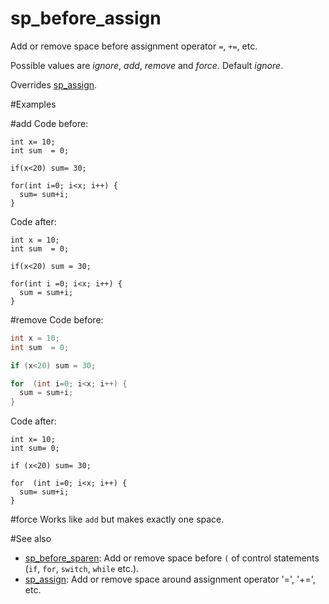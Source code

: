 # sp_before_assign

Add or remove space before assignment operator `=`, `+=`, etc.

Possible values are _ignore_, _add_, _remove_ and _force_. Default _ignore_.

Overrides [sp_assign](sp_assign.md).

#Examples

#add
Code before:
```
int x= 10;
int sum  = 0;

if(x<20) sum= 30;

for(int i=0; i<x; i++) {
  sum= sum+i;
}
```

Code after:
```
int x = 10;
int sum  = 0;

if(x<20) sum = 30;

for(int i =0; i<x; i++) {
  sum = sum+i;
}
```

#remove
Code before:
```cpp
int x = 10;
int sum  = 0;

if (x<20) sum = 30;

for  (int i=0; i<x; i++) {
  sum = sum+i;
}
```

Code after:
```
int x= 10;
int sum= 0;

if (x<20) sum= 30;

for  (int i=0; i<x; i++) {
  sum= sum+i;
}
```

#force
Works like `add` but makes exactly one space.


#See also
* [sp_before_sparen](sp_before_sparen.md): Add or remove space before `(` of control statements (`if`, `for`, `switch`, `while` etc.).
* [sp_assign](sp_assign.md): Add or remove space around assignment operator '=', '+=', etc.
